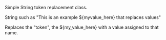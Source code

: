Simple String token replacement class.

String such as "This is an example ${myvalue_here} that replaces values"

Replaces the "token", the ${my_value_here} with a value assigned to that name.


